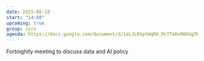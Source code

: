 ```yaml
---
date: 2025-06-10
start: "14:00"
upcoming: true
group: core
agenda: https://docs.google.com/document/d/1aLJLRSptWqR6_McTTmRxM8KGgTKH8B1RNNQ0e2CjsQ4/edit?tab=t.0
--- 
```

Fortnightly meeting to discuss data and AI policy